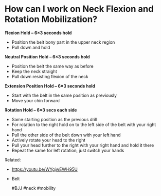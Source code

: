 # How can I work on Neck Flexion and Rotation Mobilization?

**Flexion Hold – 6×3 seconds hold**
- Position the belt bony part in the upper neck region
- Pull down and hold

**Neutral Position Hold – 6×3 seconds hold**
- Position the belt the same way as before
- Keep the neck straight
- Pull down resisting flexion of the neck

**Extension Position Hold – 6×3 seconds hold**
- Start with the belt in the same position as previously
- Move your chin forward

**Rotation Hold – 6×3 secs each side**
- Same starting position as the previous drill
- For rotation to the right hold on to the left side of the belt with your right hand
- Pull the other side of the belt down with your left hand
- Actively rotate your head to the right
- Pull your head further to the right with your right hand and hold it there
- Repeat the same for left rotation, just switch your hands


Related:
 - https://youtu.be/WYgjwEWH95U
 - Belt


    #BJJ #neck #mobility
